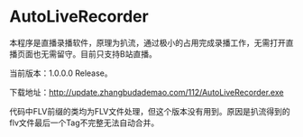# AutoLiveRecorder
本程序是直播录播软件，原理为扒流，通过极小的占用完成录播工作，无需打开直播页面也无需留守。目前只支持B站直播。

当前版本：1.0.0.0 Release。

下载地址：http://update.zhangbudademao.com/112/AutoLiveRecorder.exe

代码中FLV前缀的类均为FLV文件处理，但这个版本没有用到。原因是扒流得到的flv文件最后一个Tag不完整无法自动合并。
